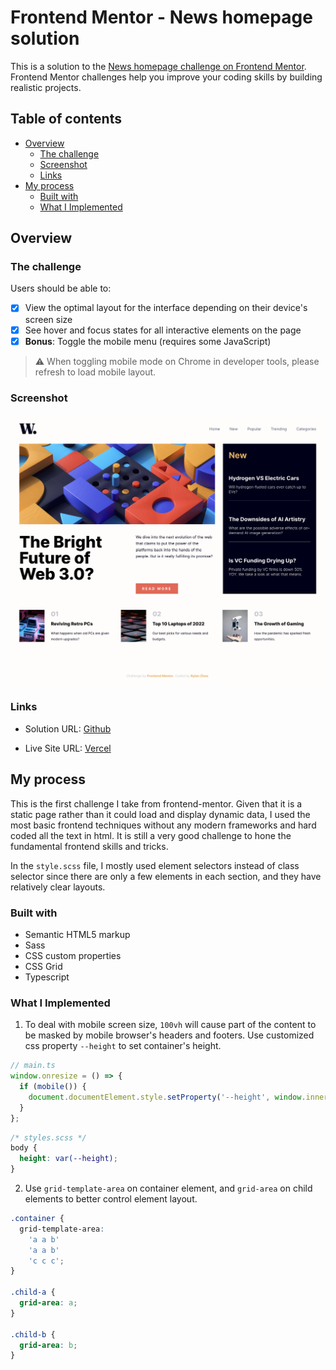 # Frontend Mentor - News homepage solution

This is a solution to the [News homepage challenge on Frontend Mentor](https://www.frontendmentor.io/challenges/news-homepage-H6SWTa1MFl). Frontend Mentor challenges help you improve your coding skills by building realistic projects.

## Table of contents

- [Overview](#overview)
  - [The challenge](#the-challenge)
  - [Screenshot](#screenshot)
  - [Links](#links)
- [My process](#my-process)
  - [Built with](#built-with)
  - [What I Implemented](#what-i-implemented)

## Overview

### The challenge

Users should be able to:

- [x] View the optimal layout for the interface depending on their device's screen size
- [x] See hover and focus states for all interactive elements on the page
- [x] **Bonus**: Toggle the mobile menu (requires some JavaScript)

> ⚠️ When toggling mobile mode on Chrome in developer tools, please refresh to load mobile layout.

### Screenshot

![](./assets/images/screenshot.png)

### Links

- Solution URL: [Github](https://github.com/RylanZhou/frontend-mentor-news-homepage)

- Live Site URL: [Vercel](https://frontend-mentor-news-homepage-gules.vercel.app/)

## My process

This is the first challenge I take from frontend-mentor. Given that it is a static page rather than it could load and display dynamic data, I used the most basic frontend techniques without any modern frameworks and hard coded all the text in html. It is still a very good challenge to hone the fundamental frontend skills and tricks.

In the `style.scss` file, I mostly used element selectors instead of class selector since there are only a few elements in each section, and they have relatively clear layouts.

### Built with

- Semantic HTML5 markup
- Sass
- CSS custom properties
- CSS Grid
- Typescript

### What I Implemented

1. To deal with mobile screen size, `100vh` will cause part of the content to be masked by mobile browser's headers and footers. Use customized css property `--height` to set container's height.

```js
// main.ts
window.onresize = () => {
  if (mobile()) {
    document.documentElement.style.setProperty('--height', window.innerHeight + 'px');
  }
};
```

```css
/* styles.scss */
body {
  height: var(--height);
}
```

2. Use `grid-template-area` on container element, and `grid-area` on child elements to better control element layout.

```css
.container {
  grid-template-area:
    'a a b'
    'a a b'
    'c c c';
}

.child-a {
  grid-area: a;
}

.child-b {
  grid-area: b;
}
```
